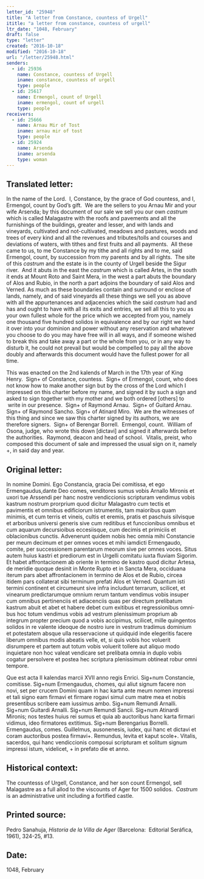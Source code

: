```yaml
---
letter_id: "25948"
title: "A letter from Constance, countess of Urgell"
ititle: "a letter from constance, countess of urgell"
ltr_date: "1048, February"
draft: false
type: "letter"
created: "2016-10-18"
modified: "2016-10-18"
url: "/letter/25948.html"
senders:
  - id: 25936
    name: Constance, countess of Urgell
    iname: constance, countess of urgell
    type: people
  - id: 25617
    name: Ermengol, count of Urgell
    iname: ermengol, count of urgell
    type: people
receivers:
  - id: 25666
    name: Arnau Mir of Tost
    iname: arnau mir of tost
    type: people
  - id: 25924
    name: Arsenda
    iname: arsenda
    type: woman
---
```

<h2> Translated letter:</h2><p>In the name of the Lord.&nbsp; I, Constance, by the grace of God countess, and I, Ermengol, count by God’s gift.&nbsp; We are the sellers to you Arnau Mir and your wife Arsenda; by this document of our sale we sell you our own <i>castrum</i> which is called Malagastre with the roofs and pavements and all the furnishings of the buildings, greater and lesser, and with lands and vineyards, cultivated and not-cultivated, meadows and pastures, woods and trees of every kind and all the revenues and tributes/tolls and courses and deviations of waters, with tithes and first fruits and all payments.&nbsp; All these came to us, to me Constance by my tithe and all rights and to me, said Ermengol, count, by succession from my parents and by all rights.&nbsp; The site of this <i>castrum</i> and the estate is in the county of Urgell beside the Sigur river.&nbsp; And it abuts in the east the <i>castrum</i> which is called Artes, in the south it ends at Mount Roto and Saint Mera, in the west a part abuts the boundary of Alos and Rubio, in the north a part adjoins the boundary of said Alos and Verned. As much as these boundaries contain and surround or enclose of lands, namely, and of said vineyards all these things we sell you as above with all the appurtenances and adjacencies which the said <i>castrum</i> had and has and ought to have with all its exits and entries, we sell all this to you as your own fullest whole for the price which we accepted from you, namely one thousand five hundred solidos in equivalence and by our right we hand it over into your dominion and power without any reservation and whatever you choose to do you may have free will in all ways, and if someone wished to break this and take away a part or the whole from you, or in any way to disturb it, he could not prevail but would be compelled to pay all the above doubly and afterwards this document would have the fullest power for all time.</p><p>This was enacted on the 2nd kalends of March in the 17th year of King Henry.&nbsp; Sign+ of Constance, countess.&nbsp; Sign+ of Ermengol, count, who does not know how to make another sign but by the cross of the Lord which I impressed on this charter before my name, and signed it by such a sign and asked to sign together with my mother and we both ordered [others] to &nbsp;write in our presence.&nbsp; Sign+ of Raymond Arnau.&nbsp; Sign+ of Guitard Arnau.&nbsp; Sign+ of Raymond Sancho. Sign+ of Atinard Miro.&nbsp; We are the witnesses of this thing and since we saw this charter signed by its authors, we are therefore signers.&nbsp; Sign+ of Berengar Borrell.&nbsp; Ermengol, count.&nbsp; William of Osona, judge, who wrote this down [dictavi] and signed it afterwards before the authorities.&nbsp; Raymond, deacon and head of school.&nbsp; Vitalis, preist, who composed this document of sale and impressed the usual sign on it, namely +, in said day and year.</p><h2 class="mt-4"> Original letter:</h2><p>In nomine Domini. Ego Constancia, gracia Dei comitissa, et ego Ermengaudus,dante Deo comes, venditores sumus vobis Arnallo Mironis et uxori tue Arssendi per hanc nostre vendiccionis scripturam vendimus vobis kastrum nostrum prorprium quod dicitur Malagastro cum tectis et pavimentis et omnibus edificiorum istrumentis, tam maioribus quam minimis, et cum terris et vineis, cultis et eremis, pratis et paschuis silvisque et arboribus universi generis sive cum reditibus et funccionibus omnibus et cum aquarum decursioibus eccesiisque, cum decimis et primiciis et oblacionibus cunctis. Advenerunt quidem nobis hec omnia mihi Constancie per meum decimum et per omnes voces et mihi iamdicti Ermengaudo, comite, per successionem parentarum meorum sive per omnes voces. Situs autem huius kastri et prediorum est in Urgelli comitatu iuxta fluviam Sigorim. Et habet affrontacionem ab oriente in termino de kastro quod dicitur Artesa, de meridie quoque desinit in Monte Rupto et in Sancta Mera, occiduana iterum pars abet affrontacionem in termino de Alos et de Rubio, circea itidem pars collaterat sibi terminum prefati Alos et Verned. Quantum isti termini con­tinent et circumeunt sive infra includunt terrarum, scilicet, et vinearum predictarumque omnium rerum tantum vendimus vobis insuper cum omnibus pertinenciis et adiacenciis quas per directum prelibatum kastrum abuit et abet et habere debet cum exitibus et regressionibus omni­bus hoc totum vendimus vobis ad vestrum plenissimum proprium ab integrum propter precium quod a vobis accipimus, scilicet, mille quingentos solidos in re valente ideoque de nostro iure in vestrum tradimus dominium et potestatem absque ulla resservacione ut quidquid inde elegeritis facere liberum omnibus modis abeatis velle, et, si quis vobis hoc voluerit disrumpere et partem aut totum vobis voluerit tollere aut aliquo modo inquietare non hoc valeat vendicare set prelibata omnia in duplo vobis cogatur persolvere et postea hec scriptura plenissimum obtineat robur omni tempore.</p><p>Que est acta II kalendas marcii XVII anno regis Enrici. Sig+num Constancie, comitisse. Sig+num Ermengaudus, chomes, qui aliut signum facere non novi, set per crucem Domini quam in hac karta ante meum nomen impressi et tali signo eam firmavi et firmare rogavi simul cum matre mea et nobis presentibus scribere eam iussimus ambo. Sig+num Remundi Arnalli. Sig+num Guitardi Arnalli. Sig+num Remundi Sancii. Sig+num Atinardi Mironis; nos testes huius rei sumus et quia ab auctoribus hanc karta firmari vidimus, ideo firmatores extitimus. Sig+num Berengarius Borrelli. Ermengaudus, comes. Guillelmus, ausonenesis, iudex, qui hanc et dictavi et coram auctoribus postea firmavi+. Remundus, levita et kaput scole+. Vitalis, sacerdos, qui hanc vendiccionis composui scripturam et solitum signum impressi istum, videlicet, + in prefato die et anno.&nbsp;</p><h2 class="mt-4"> Historical context:</h2><p>The countesss of Urgell, Constance, and her son count Ermengol, sell Malagastre as a full allod to the viscounts of Ager for 1500 solidos. &nbsp;<i>Castrum</i> is an administrative unit including a fortified castle.</p><h2 class="mt-4"> Printed source:</h2><p>Pedro Sanahuja, <i>Historia de la Villa de Ager</i> (Barcelona:&nbsp; Editorial Seráfica, 1961), 324-25, #13.</p><h2 class="mt-4"> Date:</h2>1048, February